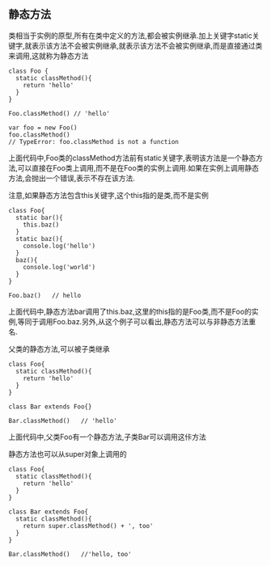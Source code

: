 ## 静态方法

类相当于实例的原型,所有在类中定义的方法,都会被实例继承.加上关键字static关键字,就表示该方法不会被实例继承,就表示该方法不会被实例继承,而是直接通过类来调用,这就称为静态方法
```
class Foo {
  static classMethod(){
    return 'hello'
  }
}

Foo.classMethod() // 'hello'

var foo = new Foo()
foo.classMethod()
// TypeError: foo.classMethod is not a function
```
上面代码中,Foo类的classMethod方法前有static关键字,表明该方法是一个静态方法,可以直接在Foo类上调用,而不是在Foo类的实例上调用.如果在实例上调用静态方法,会抛出一个错误,表示不存在该方法.

注意,如果静态方法包含this关键字,这个this指的是类,而不是实例
```
class Foo{
  static bar(){
    this.baz()
  }
  static baz(){
    console.log('hello')
  }
  baz(){
    console.log('world')
  }
}

Foo.baz()   // hello
```
上面代码中,静态方法bar调用了this.baz,这里的this指的是Foo类,而不是Foo的实例,等同于调用Foo.baz.另外,从这个例子可以看出,静态方法可以与非静态方法重名.

父类的静态方法,可以被子类继承
```
class Foo{
  static classMethod(){
    return 'hello'
  }
}

class Bar extends Foo{}

Bar.classMethod()   // 'hello'
```
上面代码中,父类Foo有一个静态方法,子类Bar可以调用这佧方法

静态方法也可以从super对象上调用的
```
class Foo{
  static classMethod(){
    return 'hello'
  }
}

class Bar extends Foo{
  static classMethod(){
    return super.classMethod() + ', too'
  }
}

Bar.classMethod()   //'hello, too'
```